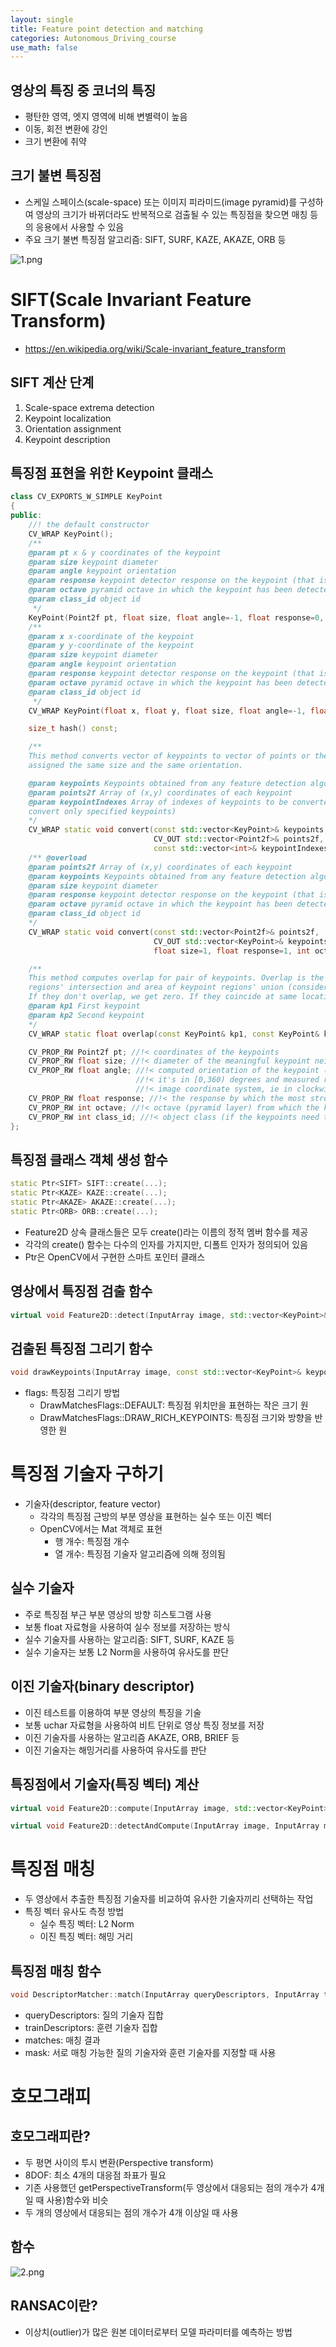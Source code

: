 ```yaml
---
layout: single
title: Feature point detection and matching
categories: Autonomous_Driving_course
use_math: false
---
```


## 영상의 특징 중 코너의 특징
* 평탄한 영역, 엣지 영역에 비해 변별력이 높음
* 이동, 회전 변환에 강인
* 크기 변환에 취약

## 크기 불변 특징점
* 스케일 스페이스(scale-space) 또는 이미지 피라미드(image pyramid)를 구성하여 영상의 크기가 바뀌더라도 반복적으로 검출될 수 있는 특징점을 찾으면 매칭 등의 응용에서 사용할 수 있음
* 주요 크기 불변 특징점 알고리즘: SIFT, SURF, KAZE, AKAZE, ORB 등

![1.png](../../../images/Autonomous_Driving/Week7/1.png)
<br>

# SIFT(Scale Invariant Feature Transform)
* https://en.wikipedia.org/wiki/Scale-invariant_feature_transform

## SIFT 계산 단계
1. Scale-space extrema detection
2. Keypoint localization
3. Orientation assignment
4. Keypoint description

## 특징점 표현을 위한 Keypoint 클래스

```cpp
class CV_EXPORTS_W_SIMPLE KeyPoint
{
public:
    //! the default constructor
    CV_WRAP KeyPoint();
    /**
    @param pt x & y coordinates of the keypoint
    @param size keypoint diameter
    @param angle keypoint orientation
    @param response keypoint detector response on the keypoint (that is, strength of the keypoint)
    @param octave pyramid octave in which the keypoint has been detected
    @param class_id object id
     */
    KeyPoint(Point2f pt, float size, float angle=-1, float response=0, int octave=0, int class_id=-1);
    /**
    @param x x-coordinate of the keypoint
    @param y y-coordinate of the keypoint
    @param size keypoint diameter
    @param angle keypoint orientation
    @param response keypoint detector response on the keypoint (that is, strength of the keypoint)
    @param octave pyramid octave in which the keypoint has been detected
    @param class_id object id
     */
    CV_WRAP KeyPoint(float x, float y, float size, float angle=-1, float response=0, int octave=0, int class_id=-1);

    size_t hash() const;

    /**
    This method converts vector of keypoints to vector of points or the reverse, where each keypoint is
    assigned the same size and the same orientation.

    @param keypoints Keypoints obtained from any feature detection algorithm like SIFT/SURF/ORB
    @param points2f Array of (x,y) coordinates of each keypoint
    @param keypointIndexes Array of indexes of keypoints to be converted to points. (Acts like a mask to
    convert only specified keypoints)
    */
    CV_WRAP static void convert(const std::vector<KeyPoint>& keypoints,
                                CV_OUT std::vector<Point2f>& points2f,
                                const std::vector<int>& keypointIndexes=std::vector<int>());
    /** @overload
    @param points2f Array of (x,y) coordinates of each keypoint
    @param keypoints Keypoints obtained from any feature detection algorithm like SIFT/SURF/ORB
    @param size keypoint diameter
    @param response keypoint detector response on the keypoint (that is, strength of the keypoint)
    @param octave pyramid octave in which the keypoint has been detected
    @param class_id object id
    */
    CV_WRAP static void convert(const std::vector<Point2f>& points2f,
                                CV_OUT std::vector<KeyPoint>& keypoints,
                                float size=1, float response=1, int octave=0, int class_id=-1);

    /**
    This method computes overlap for pair of keypoints. Overlap is the ratio between area of keypoint
    regions' intersection and area of keypoint regions' union (considering keypoint region as circle).
    If they don't overlap, we get zero. If they coincide at same location with same size, we get 1.
    @param kp1 First keypoint
    @param kp2 Second keypoint
    */
    CV_WRAP static float overlap(const KeyPoint& kp1, const KeyPoint& kp2);

    CV_PROP_RW Point2f pt; //!< coordinates of the keypoints
    CV_PROP_RW float size; //!< diameter of the meaningful keypoint neighborhood
    CV_PROP_RW float angle; //!< computed orientation of the keypoint (-1 if not applicable);
                            //!< it's in [0,360) degrees and measured relative to
                            //!< image coordinate system, ie in clockwise.
    CV_PROP_RW float response; //!< the response by which the most strong keypoints have been selected. Can be used for the further sorting or subsampling
    CV_PROP_RW int octave; //!< octave (pyramid layer) from which the keypoint has been extracted
    CV_PROP_RW int class_id; //!< object class (if the keypoints need to be clustered by an object they belong to)
};

```

## 특징점 클래스 객체 생성 함수

```cpp
static Ptr<SIFT> SIFT::create(...);
static Ptr<KAZE> KAZE::create(...);
static Ptr<AKAZE> AKAZE::create(...);
static Ptr<ORB> ORB::create(...);
```

* Feature2D 상속 클래스들은 모두 create()라는 이름의 정적 멤버 함수를 제공
* 각각의 create() 함수는 다수의 인자를 가지지만, 디폴트 인자가 정의되어 있음
* Ptr은 OpenCV에서 구현한 스마트 포인터 클래스

## 영상에서 특징점 검출 함수

```cpp
virtual void Feature2D::detect(InputArray image, std::vector<KeyPoint>& keypoints, InputArray mask = noArray());
```

## 검출된 특징점 그리기 함수

```cpp
void drawKeypoints(InputArray image, const std::vector<KeyPoint>& keypoints, InputOutputArray outImage, const Scalar& color = Scalar::all(-1), int flags = DrawMatchesFlags::DEFAULT);
```

* flags: 특징점 그리기 방법
    * DrawMatchesFlags::DEFAULT: 특징점 위치만을 표현하는 작은 크기 원
    * DrawMatchesFlags::DRAW_RICH_KEYPOINTS: 특징점 크기와 방향을 반영한 원

# 특징점 기술자 구하기
* 기술자(descriptor, feature vector)
    * 각각의 특징점 근방의 부분 영상을 표현하는 실수 또는 이진 벡터
    * OpenCV에서는 Mat 객체로 표현
        * 행 개수: 특징점 개수
        * 열 개수: 특징점 기술자 알고리즘에 의해 정의됨

## 실수 기술자
* 주로 특징점 부근 부분 영상의 방향 히스토그램 사용
* 보통 float 자료형을 사용하여 실수 정보를 저장하는 방식
* 실수 기술자를 사용하는 알고리즘: SIFT, SURF, KAZE 등
* 실수 기술자는 보통 L2 Norm을 사용하여 유사도를 판단

## 이진 기술자(binary descriptor)
* 이진 테스트를 이용하여 부분 영상의 특징을 기술
* 보통 uchar 자료형을 사용하여 비트 단위로 영상 특징 정보를 저장
* 이진 기술자를 사용하는 알고리즘 AKAZE, ORB, BRIEF 등
* 이진 기술자는 해밍거리를 사용하여 유사도를 판단

## 특징점에서 기술자(특징 벡터) 계산

```cpp
virtual void Feature2D::compute(InputArray image, std::vector<KeyPoint>& keypoints, OutputArrays descriptors);
```

```cpp
virtual void Feature2D::detectAndCompute(InputArray image, InputArray mask, std::vector<KeyPoint>& keypoints, OutputArray descriptors, bool useProvidedKeypoints = false);
```

# 특징점 매칭
* 두 영상에서 추출한 특징점 기술자를 비교하여 유사한 기술자끼리 선택하는 작업
* 특징 벡터 유사도 측정 방법
    * 실수 특징 벡터: L2 Norm
    * 이진 특징 벡터: 해밍 거리

## 특징점 매칭 함수

```cpp
void DescriptorMatcher::match(InputArray queryDescriptors, InputArray trainDescriptors, std::vector<DMatch>& matches, InputArray mask = noArray()) const
```

* queryDescriptors: 질의 기술자 집합
* trainDescriptors: 훈련 기술자 집합
* matches: 매칭 결과
* mask: 서로 매칭 가능한 질의 기술자와 훈련 기술자를 지정할 때 사용

# 호모그래피

## 호모그래피란?
* 두 평면 사이의 투시 변환(Perspective transform)
* 8DOF: 최소 4개의 대응점 좌표가 필요
* 기존 사용했던 getPerspectiveTransform(두 영상에서 대응되는 점의 개수가 4개일 때 사용)함수와 비슷
* 두 개의 영상에서 대응되는 점의 개수가 4개 이상일 때 사용

## 함수

![2.png](../../../images/Autonomous_Driving/Week7/2.png)
<br>

## RANSAC이란?
* 이상치(outlier)가 많은 원본 데이터로부터 모델 파라미터를 예측하는 방법


